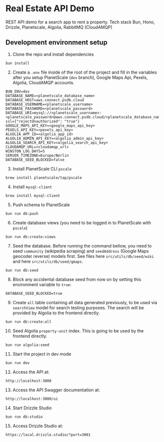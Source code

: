 # Real Estate API Demo

REST API demo for a search app to rent a property. Tech stack Bun, Hono, Drizzle, Planetscale, Algolia, RabbitMQ (CloudAMQP)

## Development environment setup

1. Clone the repo and install dependencies

```
bun install
```

2. Create a `.env` file inside of the root of the project and fill in the variables after you setup PlanetScale (`dev` branch), Google Maps Api, Pexels, Algolia, CloudAMQP accounts.

```
BUN_ENV=dev
DATABASE_NAME=<planetscale_database_name>
DATABASE_HOST=aws.connect.psdb.cloud
DATABASE_USERNAME=<planetscale_username>
DATABASE_PASSWORD=<planetscale_password>
DATABASE_URI=mysql://<planetscale_username>:<planetscale_password>@aws.connect.psdb.cloud/<planetscale_database_name>?ssl={"rejectUnauthorized": "true"}
GOOGLE_MAPS_API_KEY=<google_maps_api_key>
PEXELS_API_KEY=<pexels_api_key>
ALGOLIA_APP_ID=<algolia_app_id>
ALGOLIA_ADMIN_API_KEY=<algolia_admin_api_key>
ALGOLIA_SEARCH_API_KEY=<algolia_search_api_key>
CLOUDAMQP_URL=<cloudamqp_url>
WINSTON_LOG_DAYS=5
SERVER_TIMEZONE=Europe/Berlin
DATABASE_SEED_BLOCKED=false
```

3. Install PlanetScale CLI `pscale`

```
brew install planetscale/tap/pscale
```

4. Install `mysql-client`

```
brew install mysql-client
```

5. Push schema to PlanetScale

```
bun run db:push
```

6. Create database views (you need to be logged in to PlanetScale with `pscale`)

```
bun run db:create:views
```

7. Seed the database. Before running the command bellow, you need to seed `community` (wikipedia scraping) and `seedAddress` (Google Maps geocoder reverse) models first. See files here `src/utils/db/seed/wiki` and here `src/utils/db/seed/gmaps`.  

```
bun run db:seed
```

8. Block any accidental database seed from now on by setting this environment variable to `true`:

```
DATABASE_SEED_BLOCKED=true
```

9. Create `all` table containing all data generated previously, to be used via `searchView` model for search testing purposes. The search will be provided by Algolia to the frontend directly.

```
bun run db:create:all
```

10. Seed Algolia `property-unit` index. This is going to be used by the frontend directly.

```
bun run algolia:seed
```

11. Start the project in dev mode

```
bun run dev
```

12. Access the API at:

```
http://localhost:3000
```

13. Access the API Swagger documentation at:

```
http://localhost:3000/ui
```

14. Start Drizzle Studio

```
bun run db:studio
```

15. Access Drizzle Studio at:

```
https://local.drizzle.studio/?port=3001
```
